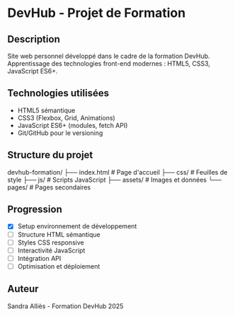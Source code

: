 # DevHub - Projet de Formation

## Description

Site web personnel développé dans le cadre de la formation DevHub.
Apprentissage des technologies front-end modernes : HTML5, CSS3, JavaScript ES6+.

## Technologies utilisées

- HTML5 sémantique
- CSS3 (Flexbox, Grid, Animations)
- JavaScript ES6+ (modules, fetch API)
- Git/GitHub pour le versioning

## Structure du projet

devhub-formation/
├── index.html # Page d'accueil
├── css/ # Feuilles de style
├── js/ # Scripts JavaScript
├── assets/ # Images et données
└── pages/ # Pages secondaires

## Progression

- [x] Setup environnement de développement
- [ ] Structure HTML sémantique
- [ ] Styles CSS responsive
- [ ] Interactivité JavaScript
- [ ] Intégration API
- [ ] Optimisation et déploiement

## Auteur

Sandra Alliès - Formation DevHub 2025

